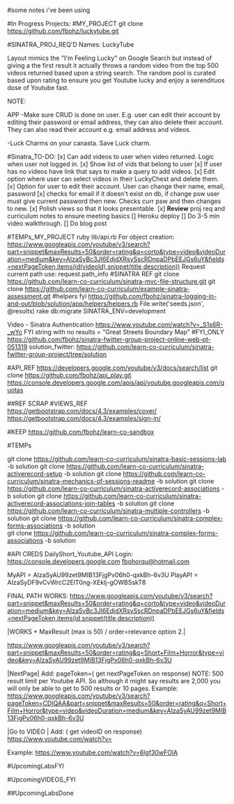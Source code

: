 #some notes i've been using

#In Progress Projects:
#MY_PROJECT
git clone https://github.com/fbohz/luckytube.git

#SINATRA_PROJ_REQ'D
Names: 
  LuckyTube

Layout mimics the "I'm Feeling Lucky" on Google Search but instead of giving a the first result it actually throws a random video from the top 500 videos returned based upon a string search. The random pool is curated based upon rating to ensure you get Youtube lucky and enjoy a serendituos dose of Youtube fast.
  
NOTE: 

APP
-Make sure CRUD is done on user. E.g. user can edit their account by editing their password or email address, they can also delete their account. They can also read their account e.g. email address and videos.

-Luck Charms on your canasta. Save Luck charm.

#Sinatra_TO-DO:
[x] Can add videos to user when video returned. Logic when user not logged in.
[x] Show list of vids that belong to user
[x] If user has no videos have link that says to make a query to add videos.
[x] Edit option where user can select videos in their LuckyChest and delete them.
[x] Option for user to edit their account. User can change their name, email, password
[x] checks for email if it doesn't exist on db, if change psw user must give current password then new. Checks curr psw and then changes to new.
[x] Polish views so that it looks presentable.
[x] **Review** proj req and curriculum notes to ensure meeting basics 
[] Heroku deploy
[] Do 3-5 min video walkthrough.
[] Do blog post 

#TEMPs_MY_PROJECT
ruby lib/api.rb
For object creation:
https://www.googleapis.com/youtube/v3/search?part=snippet&maxResults=50&order=rating&q=corto&type=video&videoDuration=medium&key=AIzaSyBc3JI6EdjdXRsvSscRDnpaDPbEEJGs6uY&fields=nextPageToken,items(id(videoId),snippet(title,description))
Request current path use: request.path_info 
#SINATRA REF
git clone https://github.com/learn-co-curriculum/sinatra-mvc-file-structure.git
git clone https://github.com/learn-co-curriculum/example-sinatra-assessment.git
#helpers fyi
https://github.com/fbohz/sinatra-logging-in-and-out/blob/solution/app/helpers/helpers.rb
File.write('seeds.json', @results)
rake db:migrate SINATRA_ENV=development

Video - Sinatra Authentication https://www.youtube.com/watch?v=_S1s6R-_wYc
FYI string with no results = "Great Streets Boundary Map"
#FYI_ONLY
https://github.com/fbohz/sinatra-fwitter-group-project-online-web-pt-051319
solution_fwitter:
https://github.com/learn-co-curriculum/sinatra-fwitter-group-project/tree/solution

#API_REF
https://developers.google.com/youtube/v3/docs/search/list
git clone https://github.com/fbohz/api_play.git
https://console.developers.google.com/apis/api/youtube.googleapis.com/quotas




##REF SCRAP
#VIEWS_REF
https://getbootstrap.com/docs/4.3/examples/cover/
https://getbootstrap.com/docs/4.3/examples/sign-in/

<!--gem 'bootstrap', '~> 4.3.1'-->

#KEEP
https://github.com/fbohz/learn-co-sandbox

#TEMPs

git clone https://github.com/learn-co-curriculum/sinatra-basic-sessions-lab -b solution
git clone https://github.com/learn-co-curriculum/sinatra-activerecord-setup -b solution
git clone https://github.com/learn-co-curriculum/sinatra-mechanics-of-sessions-readme -b solution
git clone https://github.com/learn-co-curriculum/sinatra-activerecord-associations    -b solution
git clone https://github.com/learn-co-curriculum/sinatra-activerecord-associations-join-tables -b solution
git clone https://github.com/learn-co-curriculum/sinatra-multiple-controllers -b solution
git clone https://github.com/learn-co-curriculum/sinatra-complex-forms-associations -b solution    
git clone https://github.com/learn-co-curriculum/sinatra-complex-forms-associations -b solution

#API CREDS 
DailyShort_Youtube_API
Login: 
https://console.developers.google.com
fbohorqu@hotmail.com

MyAPI = AIzaSyAU99zet9MIB13FjgPv06h0-qxkBh-6v3U
PlayAPI = AIzaSyDF9vCvWrcC2ElT0ng-XEklj-gOWBSskT8

FINAL PATH WORKS:
https://www.googleapis.com/youtube/v3/search?part=snippet&maxResults=50&order=rating&q=corto&type=video&videoDuration=medium&key=AIzaSyBc3JI6EdjdXRsvSscRDnpaDPbEEJGs6uY&fields=nextPageToken,items(id,snippet(title,description))

|WORKS + MaxResult (max is 50) / order=relevance option 2.|

https://www.googleapis.com/youtube/v3/search?part=snippet&maxResults=50&order=rating&q=Short+Film+Horror&type=video&key=AIzaSyAU99zet9MIB13FjgPv06h0-qxkBh-6v3U

<!--REF WITH VIDEODURATION:-->
<!--https://www.googleapis.com/youtube/v3/search?part=snippet&maxResults=50&order=rating&q=Short+Film+Horror&type=video&videoDuration=medium&key=AIzaSyAU99zet9MIB13FjgPv06h0-qxkBh-6v3U-->

|NextPage|
Add: pageToken=( get nextPageToken on response)
NOTE: 500 result limit per Youtube API. So although it might say results are 2,000 you will only be able to get to 500 results or 10 pages.
Example:
https://www.googleapis.com/youtube/v3/search?pageToken=CDIQAA&part=snippet&maxResults=50&order=rating&q=Short+Film+Horror&type=video&videoDuration=medium&key=AIzaSyAU99zet9MIB13FjgPv06h0-qxkBh-6v3U 

|Go to VIDEO |
Add: ( get videoID on response)
https://www.youtube.com/watch?v=

Example:
https://www.youtube.com/watch?v=6lgf30wFOlA

#UpcomingLabsFYI

#UpcomingVIDEOS_FYI

##UpcomingLabsDone